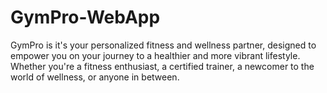 # GymPro-WebApp
GymPro is it's your personalized fitness and wellness partner, designed to empower you on your journey to a healthier and more vibrant lifestyle. Whether you're a fitness enthusiast, a certified trainer, a newcomer to the world of wellness, or anyone in between.
